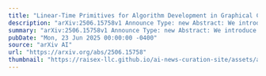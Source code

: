 ```yaml
---
title: "Linear-Time Primitives for Algorithm Development in Graphical Causal Inference"
description: "arXiv:2506.15758v1 Announce Type: new Abstract: We introduce CIfly, a framework for efficient algorithmic primitives in graphical causal inference that isolates reachability as a reusable core operation. It builds on the insight that many causal reasoning tasks can be reduced to reachability in purpose-built state-space graphs that can be constructed on the fly during traversal. We formalize a rule table schema for specifying such algorithms and prove they run in linear time. We establish CIfly as a more efficient alternative to the common primitives moralization and latent projection, which we show are computationally equivalent to Boolean matrix multiplication. Our open-source Rust implementation parses rule table text files and runs the specified CIfly algorithms providing high-performance execution accessible from Python and R. We demonstrate CIfly's utility by re-implementing a range of established causal inference tasks within the framework and by developing new algorithms for instrumental variables. These contributions position CIfly as a flexible and scalable backbone for graphical causal inference, guiding algorithm development and enabling easy and efficient deployment."
summary: "arXiv:2506.15758v1 Announce Type: new Abstract: We introduce CIfly, a framework for efficient algorithmic primitives in graphical causal inference that isolates reachability as a reusable core operation. It builds on the insight that many causal reasoning tasks can be reduced to reachability in purpose-built state-space graphs that can be constructed on the fly during traversal. We formalize a rule table schema for specifying such algorithms and prove they run in linear time. We establish CIfly as a more efficient alternative to the common primitives moralization and latent projection, which we show are computationally equivalent to Boolean matrix multiplication. Our open-source Rust implementation parses rule table text files and runs the specified CIfly algorithms providing high-performance execution accessible from Python and R. We demonstrate CIfly's utility by re-implementing a range of established causal inference tasks within the framework and by developing new algorithms for instrumental variables. These contributions position CIfly as a flexible and scalable backbone for graphical causal inference, guiding algorithm development and enabling easy and efficient deployment."
pubDate: "Mon, 23 Jun 2025 00:00:00 -0400"
source: "arXiv AI"
url: "https://arxiv.org/abs/2506.15758"
thumbnail: "https://raisex-llc.github.io/ai-news-curation-site/assets/arxiv.png"
---
```


